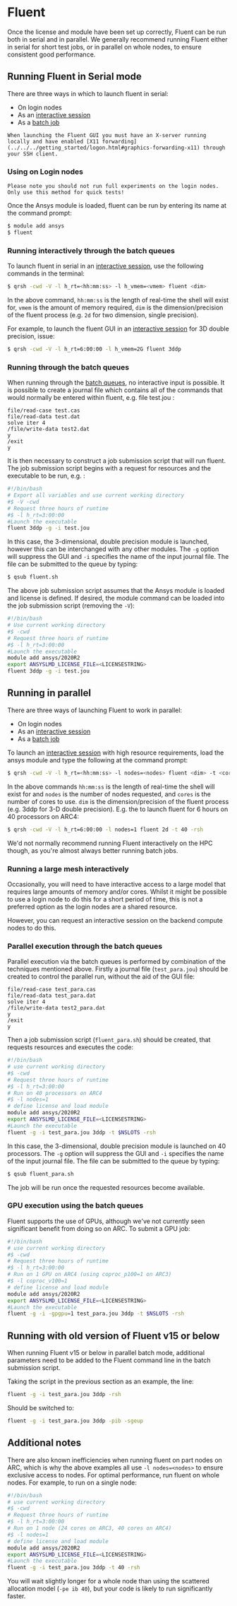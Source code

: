 # Fluent

Once the license and module have been set up correctly, Fluent can be run both in serial and in parallel.  We generally recommend running Fluent either in serial for short test jobs, or in parallel on whole nodes, to ensure consistent good performance.

## Running Fluent in Serial mode

There are three ways in which to launch fluent in serial:

- On login nodes
- As an [interactive session](../../../usage/interactive)
- As a [batch job](../../../usage/batchjob)

```{note}
When launching the Fluent GUI you must have an X-server running locally and have enabled [X11 forwarding](../../../getting_started/logon.html#graphics-forwarding-x11) through your SSH client.
```

### Using on Login nodes

```{warning}
Please note you should not run full experiments on the login nodes. Only use this method for quick tests!
```

Once the Ansys module is loaded, fluent can be run by entering its name at the command prompt:

```bash
$ module add ansys
$ fluent
```

### Running interactively through the batch queues

To launch fluent in serial in an [interactive session](../../../usage/interactive), use the following commands in the terminal:

```bash
$ qrsh -cwd -V -l h_rt=<hh:mm:ss> -l h_vmem=<vmem> fluent <dim>
```

In the above command, `hh:mm:ss` is the length of real-time the shell will exist for, `vmem` is the amount of memory required, `dim` is the dimension/precision of the fluent process (e.g. `2d` for two dimension, single precision).

For example, to launch the fluent GUI in an [interactive session](../../../usage/interactive) for 3D double precision, issue:

```bash
$ qrsh -cwd -V -l h_rt=6:00:00 -l h_vmem=2G fluent 3ddp
```

### Running through the batch queues

When running through the [batch queues](../../../usage/batchjob), no interactive input is possible. It is possible to create a journal file which contains all of the commands that would normally be entered within fluent, e.g. file test.jou :

```
file/read-case test.cas
file/read-data test.dat
solve iter 4
/file/write-data test2.dat
y
/exit
y
```

It is then necessary to construct a job submission script that will run fluent. The job submission script begins with a request for resources and the executable to be run, e.g. :

```bash
#!/bin/bash
# Export all variables and use current working directory
#$ -V -cwd
# Request three hours of runtime
#$ -l h_rt=3:00:00
#Launch the executable
fluent 3ddp -g -i test.jou
```

In this case, the 3-dimensional, double precision module is launched, however this can be interchanged with any other modules. The `-g` option will suppress the GUI and `-i` specifies the name of the input journal file. The file can be submitted to the queue by typing:

```bash
$ qsub fluent.sh
```

The above job submission script assumes that the Ansys module is loaded and license is defined. If desired, the module command can be loaded into the job submission script (removing the `-V`):

```bash
#!/bin/bash
# Use current working directory
#$ -cwd
# Request three hours of runtime
#$ -l h_rt=3:00:00
#Launch the executable
module add ansys/2020R2
export ANSYSLMD_LICENSE_FILE=<LICENSESTRING>
fluent 3ddp -g -i test.jou
```

## Running in parallel

There are three ways of launching Fluent to work in parallel:

- On login nodes
- As an [interactive session](../../../usage/interactive)
- As a [batch job](../../../usage/batchjob)

To launch an [interactive session](../../../usage/interactive) with high resource requirements, load the ansys module and type the following at the command prompt:

```bash
$ qrsh -cwd -V -l h_rt=<hh:mm:ss> -l nodes=<nodes> fluent <dim> -t <cores> -rsh
```

In the above commands `hh:mm:ss` is the length of real-time the shell will exist for and `nodes` is the number of nodes requested, and `cores` is the number of cores to use. `dim` is the dimension/precision of the fluent process (e.g. 3ddp for 3-D double precision). E.g. the to launch fluent for 6 hours on 40 processors on ARC4:

```bash
$ qrsh -cwd -V -l h_rt=6:00:00 -l nodes=1 fluent 2d -t 40 -rsh
```

We'd not normally recommend running Fluent interactively on the HPC though, as you're almost always better running batch jobs.

### Running a large mesh interactively

Occasionally, you will need to have interactive access to a large model that requires large amounts of memory and/or cores.
Whilst it might be possible to use a login node to do this for a short period of time, this is not a preferred option as the login nodes are a shared resource.

However, you can request an interactive session on the backend compute nodes to do this.

### Parallel execution through the batch queues

Parallel execution via the batch queues is performed by combination of the techniques mentioned above. Firstly a journal file (`test_para.jou`) should be created to control the parallel run, without the aid of the GUI file:

```
file/read-case test_para.cas
file/read-data test_para.dat
solve iter 4
/file/write-data test2_para.dat
y
/exit
y
```

Then a job submission script (`fluent_para.sh`) should be created, that requests resources and executes the code:

```bash
#!/bin/bash
# use current working directory
#$ -cwd
# Request three hours of runtime
#$ -l h_rt=3:00:00
# Run on 40 processors on ARC4
#$ -l nodes=1
# define license and load module
module add ansys/2020R2
export ANSYSLMD_LICENSE_FILE=<LICENSESTRING>
#Launch the executable
fluent -g -i test_para.jou 3ddp -t $NSLOTS -rsh
```

In this case, the 3-dimensional, double precision module is launched on 40 processors. The `-g` option will suppress the GUI and `-i` specifies the name of the input journal file. The file can be submitted to the queue by typing:

```bash
$ qsub fluent_para.sh
```

The job will be run once the requested resources become available.

### GPU execution using the batch queues

Fluent supports the use of GPUs, although we've not currently seen significant benefit from doing so on ARC.  To submit a GPU job:

```bash
#!/bin/bash
# use current working directory
#$ -cwd
# Request three hours of runtime
#$ -l h_rt=3:00:00
# Run on 1 GPU on ARC4 (using coproc_p100=1 on ARC3)
#$ -l coproc_v100=1
# define license and load module
module add ansys/2020R2
export ANSYSLMD_LICENSE_FILE=<LICENSESTRING>
#Launch the executable
fluent -g -i -gpgpu=1 test_para.jou 3ddp -t $NSLOTS -rsh
```

## Running with old version of Fluent v15 or below

When running Fluent v15 or below in parallel batch mode, additional parameters need to be added to the Fluent command line in the batch submission script.

Taking the script in the previous section as an example, the line:

```bash
fluent -g -i test_para.jou 3ddp -rsh
```

Should be switched to:

```bash
fluent -g -i test_para.jou 3ddp -pib -sgeup
```

## Additional notes

There are also known inefficiencies when running fluent on part nodes on ARC, which is why the above examples all use `-l nodes=<nodes>` to ensure exclusive access to nodes.  For optimal performance, run fluent on whole nodes.  For example, to run on a single node:

```bash
#!/bin/bash
# use current working directory
#$ -cwd
# Request three hours of runtime
#$ -l h_rt=3:00:00
# Run on 1 node (24 cores on ARC3, 40 cores on ARC4)
#$ -l nodes=1
# define license and load module
module add ansys/2020R2
export ANSYSLMD_LICENSE_FILE=<LICENSESTRING>
#Launch the executable
fluent -g -i test_para.jou 3ddp -t 40 -rsh
```

You will wait slightly longer for a whole node than using the scattered allocation model (`-pe ib 40`), but your code is likely to run significantly faster.
